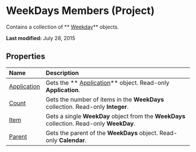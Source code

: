
# WeekDays Members (Project)
Contains a collection of  ** [Weekday](fc460e89-784b-6764-c22d-e1dcd8a9f297.md)** objects.

 **Last modified:** July 28, 2015


## Properties



|**Name**|**Description**|
|:-----|:-----|
| [Application](68a5859b-2696-a0ab-9b45-755cc5a326db.md)|Gets the  ** [Application](8eb91712-7784-a102-38c0-19bb056c27e9.md)** object. Read-only **Application**.|
| [Count](6343346c-dbfc-b36b-eaf4-ddcc2e6f745d.md)|Gets the number of items in the  **WeekDays** collection. Read-only **Integer**.|
| [Item](873df796-c5cd-fca3-c9a3-afbdc2df2f2a.md)|Gets a single  **WeekDay** object from the **WeekDays** collection. Read-only **WeekDay**.|
| [Parent](0282a021-d2a8-84c7-1030-0b7845cf42f3.md)|Gets the parent of the  **WeekDays** object. Read-only **Calendar**.|
